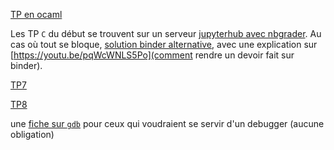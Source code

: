 [TP en ocaml](../TPocaml/index.md)

Les TP `C` du début se trouvent sur un serveur
[jupyterhub avec nbgrader](https://informatique.cpge-pv.ovh). Au cas
où tout se bloque, [solution binder alternative](../TP), avec une
explication sur [https://youtu.be/pqWcWNLS5Po](comment rendre un
devoir fait sur binder).

[TP7](TP7/tp7.md)

[TP8](TP8/tp8.md)


une [fiche sur `gdb`](../GDB/gdb.md) pour ceux qui voudraient se
servir d'un debugger (aucune obligation)
